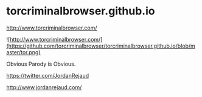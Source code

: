 torcriminalbrowser.github.io
============================
http://www.torcriminalbrowser.com/

![http://www.torcriminalbrowser.com/](https://github.com/torcriminalbrowser/torcriminalbrowser.github.io/blob/master/tor.png)


Obvious Parody is Obvious.

https://twitter.com/JordanRejaud

http://www.jordanrejaud.com/
